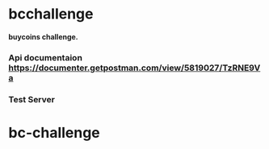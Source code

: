 

# bcchallenge
#### buycoins challenge.

### Api documentaion https://documenter.getpostman.com/view/5819027/TzRNE9Va

### Test Server 


# bc-challenge
